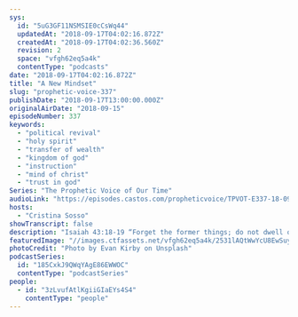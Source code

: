 ```yaml
---
sys:
  id: "5uG3GF11NSMSIE0cCsWq44"
  updatedAt: "2018-09-17T04:02:16.872Z"
  createdAt: "2018-09-17T04:02:36.560Z"
  revision: 2
  space: "vfgh62eq5a4k"
  contentType: "podcasts"
date: "2018-09-17T04:02:16.872Z"
title: "A New Mindset"
slug: "prophetic-voice-337"
publishDate: "2018-09-17T13:00:00.000Z"
originalAirDate: "2018-09-15"
episodeNumber: 337
keywords:
  - "political revival"
  - "holy spirit"
  - "transfer of wealth"
  - "kingdom of god"
  - "instruction"
  - "mind of christ"
  - "trust in god"
Series: "The Prophetic Voice of Our Time"
audioLink: "https://episodes.castos.com/propheticvoice/TPVOT-E337-18-09-15-16-A-New-Mindset.mp3"
hosts:
  - "Cristina Sosso"
showTranscript: false
description: "Isaiah 43:18-19 “Forget the former things; do not dwell on the past. See, I am doing a new thing! Now it springs up; do you not perceive it? I am making a way in the desert and streams in the wasteland.”\n\nChanges and more changes are coming. There will be major shakeups, major changes that are good for the body of Christ, and you and I don’t want to miss this. As we are witnessing upheavals, changes, and new revelations or truth or plots being uncovered, it is important for us to be mindful that we are in the middle of the great move of God in the history of the church."
featuredImage: "//images.ctfassets.net/vfgh62eq5a4k/2531lAQtWwYcU8EwSuyS8M/1dc75a56880c69201d978eea7375b6ae/evan-kirby-263913-unsplash.jpg"
photoCredit: "Photo by Evan Kirby on Unsplash"
podcastSeries:
  id: "185CxkJ9QWqYAgE86EWWOC"
  contentType: "podcastSeries"
people:
  - id: "3zLvufAtlKgiiGIaEYs4S4"
    contentType: "people"
---
```


